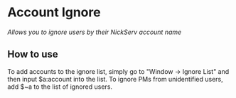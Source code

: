 # Account Ignore
*Allows you to ignore users by their NickServ account name*
## How to use
   To add accounts to the ignore list, simply go to "Window -> Ignore List" and then input $a:account into the list.
   To ignore PMs from unidentified users, add $~a to the list of ignored users.
